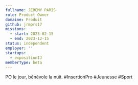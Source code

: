 ```yaml
---
fullname: JEREMY PARIS
role: Product Owner
domaine: Produit
github: jrmprs17
missions:
  - start: 2023-02-15
  - end: 2023-12-15
status: independent
employer: ''
startups:
  - expositionIJ
memberType: beta
---
```


PO le jour, bénévole la nuit. #InsertionPro #Jeunesse #Sport
